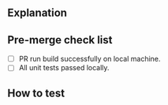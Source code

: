 ## Explanation
<!-- Why this PR is required and what changed -->
<!-- START -->

<!-- END -->

## Pre-merge check list
- [ ] PR run build successfully on local machine.
- [ ] All unit tests passed locally.

## How to test
<!-- Explain how the reviewer and QA can test this PR -->
<!-- START -->

<!-- END -->

